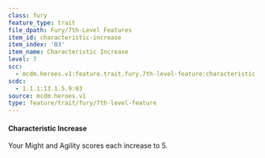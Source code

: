 ```yaml
---
class: fury
feature_type: trait
file_dpath: Fury/7th-Level Features
item_id: characteristic-increase
item_index: '03'
item_name: Characteristic Increase
level: 7
scc:
  - mcdm.heroes.v1:feature.trait.fury.7th-level-feature:characteristic-increase
scdc:
  - 1.1.1:13.1.5.9:03
source: mcdm.heroes.v1
type: feature/trait/fury/7th-level-feature
---
```


#### Characteristic Increase

Your Might and Agility scores each increase to 5.
